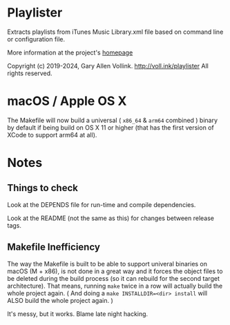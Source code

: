 # Playlister

Extracts playlists from iTunes Music Library.xml file based on command line or configuration file.

More information at the project's [homepage](https://www.home.vollink.com/gary/playlister)

Copyright (c) 2019-2024, Gary Allen Vollink.  http://voll.ink/playlister
All rights reserved.

# macOS / Apple OS X

The Makefile will now build a universal ( `x86_64` & `arm64` combined ) binary
by default if being build on OS X 11 or higher
(that has the first version of XCode to support arm64 at all).

# Notes

## Things to check

Look at the DEPENDS file for run-time and compile dependencies.

Look at the README (not the same as this) for changes between release tags.

## Makefile Inefficiency

The way the Makefile is built to be able to support univeral binaries on 
macOS (M + x86), is not done in a great way and it forces the object files
to be deleted during the build process (so it can rebuild for the second
target architecture).  That means, running `make` twice in a row will
actually build the whole project again.
( And doing a `make INSTALLDIR=<dir> install` will ALSO build the whole
project again. )

It's messy, but it works.  Blame late night hacking.

